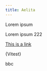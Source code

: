 ```yaml
---
title: Aelita
---
```


Lorem ipsum

Lorem ipsum 222

[This is a link](https://www.google.com/)

{Vitest}

bbc
